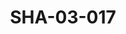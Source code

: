 ---
pid: SHA-03-017
title: SHA-03-017
language: en
collection: Sharhabil Ahmed
original_label: 
rights: Sharhabil Ahmed
location_of_original: Sharhabil Ahmed
photographer_or_studio: 
scanned_from: photograph 20.2 by 25.8
_date: 1976-1977
location: Emirates
description: Sharhabil Ahmed and band Abu Dhabi Television Theater Concert
additional_notes: 
permission_display: 'yes'
on_server: 'yes'
on_website: 'yes'
permalink: /archive/en/sha-03-017.html
layout: photo-page
---
